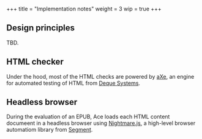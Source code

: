 +++
title = "Implementation notes"
weight = 3
wip = true
+++

## Design principles

TBD.

## HTML checker

Under the hood, most of the HTML checks are powered by [aXe](https://github.com/dequelabs/axe-core), an engine for automated testing of HTML from [Deque Systems](https://www.deque.com/).

## Headless browser

During the evaluation of an EPUB, Ace loads each HTML content documeent in a headless browser using [Nightmare.js](https://github.com/segmentio/nightmare), a high-level browser automatiom library from [Segment](https://segment.com/).
